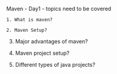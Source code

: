 
Maven - Day1 - topics need to be covered

	1. What is maven?

	2. Maven Setup?
  
  3. Major advantages of maven?
  
  4. Maven project setup?
  
  5. Different types of java projects?
